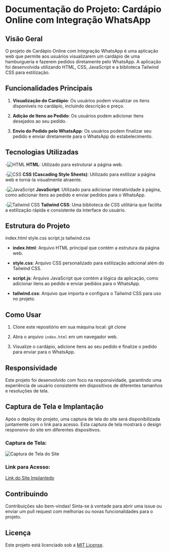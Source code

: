 # Documentação do Projeto: Cardápio Online com Integração WhatsApp

## Visão Geral

O projeto de Cardápio Online com Integração WhatsApp é uma aplicação web que permite aos usuários visualizarem um cardápio de uma hamburgueria e fazerem pedidos diretamente pelo WhatsApp. A aplicação foi desenvolvida utilizando HTML, CSS, JavaScript e a biblioteca Tailwind CSS para estilização.

## Funcionalidades Principais

1. **Visualização do Cardápio**: Os usuários podem visualizar os itens disponíveis no cardápio, incluindo descrição e preço.

2. **Adição de Itens ao Pedido**: Os usuários podem adicionar itens desejados ao seu pedido.

3. **Envio do Pedido pelo WhatsApp**: Os usuários podem finalizar seu pedido e enviar diretamente para o WhatsApp do estabelecimento.

## Tecnologias Utilizadas

-![HTML](https://img.icons8.com/color/48/000000/html-5.png)
 **HTML**: Utilizado para estruturar a página web.
  

-![CSS](https://img.icons8.com/color/48/000000/css3.png)
 **CSS (Cascading Style Sheets)**: Utilizado para estilizar a página web e torná-la visualmente atraente.

-![JavaScript](https://img.icons8.com/color/48/000000/javascript.png)
 **JavaScript**: Utilizado para adicionar interatividade à página, como adicionar itens ao pedido e enviar pedidos para o WhatsApp.

-![Tailwind CSS](https://img.icons8.com/color/48/000000/tailwind-css.png)
 **Tailwind CSS**: Uma biblioteca de CSS utilitária que facilita a estilização rápida e consistente da interface do usuário.

## Estrutura do Projeto

index.html
style.css
script.js
tailwind.css


- **index.html**: Arquivo HTML principal que contém a estrutura da página web.

- **style.css**: Arquivo CSS personalizado para estilização adicional além do Tailwind CSS.

- **script.js**: Arquivo JavaScript que contém a lógica da aplicação, como adicionar itens ao pedido e enviar pedidos para o WhatsApp.

- **tailwind.css**: Arquivo que importa e configura o Tailwind CSS para uso no projeto.

## Como Usar

1. Clone este repositório em sua máquina local:
git clone


2. Abra o arquivo `index.html` em um navegador web.

3. Visualize o cardápio, adicione itens ao seu pedido e finalize o pedido para enviar para o WhatsApp.

## Responsividade

Este projeto foi desenvolvido com foco na responsividade, garantindo uma experiência de usuário consistente em dispositivos de diferentes tamanhos e resoluções de tela.

## Captura de Tela e Implantação

Após o deploy do projeto, uma captura de tela do site será disponibilizada juntamente com o link para acesso. Esta captura de tela mostrará o design responsivo do site em diferentes dispositivos.

### Captura de Tela:

![Captura de Tela do Site](screenshot.png)

### Link para Acesso:

[Link do Site Implantedo](https://seu-site.com)

## Contribuindo

Contribuições são bem-vindas! Sinta-se à vontade para abrir uma issue ou enviar um pull request com melhorias ou novas funcionalidades para o projeto.

## Licença

Este projeto está licenciado sob a [MIT License](LICENSE).


